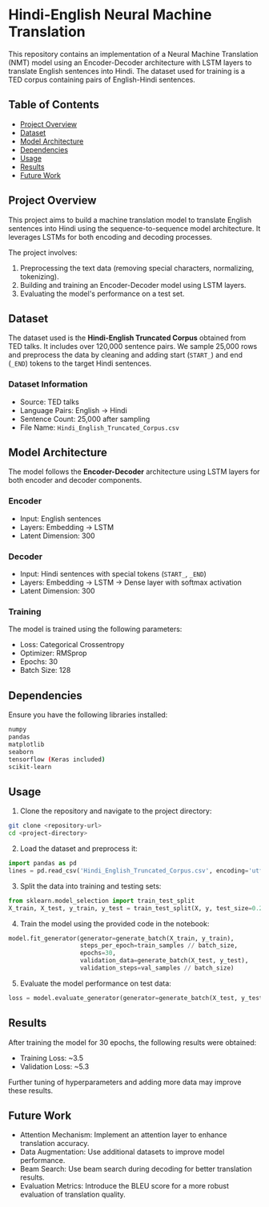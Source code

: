# Hindi-English Neural Machine Translation

This repository contains an implementation of a Neural Machine Translation (NMT) model using an Encoder-Decoder architecture with LSTM layers to translate English sentences into Hindi. The dataset used for training is a TED corpus containing pairs of English-Hindi sentences.

## Table of Contents
- [Project Overview](#project-overview)
- [Dataset](#dataset)
- [Model Architecture](#model-architecture)
- [Dependencies](#dependencies)
- [Usage](#usage)
- [Results](#results)
- [Future Work](#future-work)

## Project Overview
This project aims to build a machine translation model to translate English sentences into Hindi using the sequence-to-sequence model architecture. It leverages LSTMs for both encoding and decoding processes.

The project involves:
1. Preprocessing the text data (removing special characters, normalizing, tokenizing).
2. Building and training an Encoder-Decoder model using LSTM layers.
3. Evaluating the model's performance on a test set.

## Dataset
The dataset used is the **Hindi-English Truncated Corpus** obtained from TED talks. It includes over 120,000 sentence pairs. We sample 25,000 rows and preprocess the data by cleaning and adding start (`START_`) and end (`_END`) tokens to the target Hindi sentences.

### Dataset Information
- Source: TED talks
- Language Pairs: English → Hindi
- Sentence Count: 25,000 after sampling
- File Name: `Hindi_English_Truncated_Corpus.csv`

## Model Architecture
The model follows the **Encoder-Decoder** architecture using LSTM layers for both encoder and decoder components.

### Encoder
- Input: English sentences
- Layers: Embedding → LSTM
- Latent Dimension: 300

### Decoder
- Input: Hindi sentences with special tokens (`START_`, `_END`)
- Layers: Embedding → LSTM → Dense layer with softmax activation
- Latent Dimension: 300

### Training
The model is trained using the following parameters:
- Loss: Categorical Crossentropy
- Optimizer: RMSprop
- Epochs: 30
- Batch Size: 128

## Dependencies
Ensure you have the following libraries installed:

```bash
numpy
pandas
matplotlib
seaborn
tensorflow (Keras included)
scikit-learn
```

## Usage

1. Clone the repository and navigate to the project directory:
```bash
git clone <repository-url>
cd <project-directory>
```

2. Load the dataset and preprocess it:
```python
import pandas as pd
lines = pd.read_csv('Hindi_English_Truncated_Corpus.csv', encoding='utf-8')
```

3. Split the data into training and testing sets:
```python
from sklearn.model_selection import train_test_split
X_train, X_test, y_train, y_test = train_test_split(X, y, test_size=0.2, random_state=42)
```

4. Train the model using the provided code in the notebook:
```python
model.fit_generator(generator=generate_batch(X_train, y_train),
                    steps_per_epoch=train_samples // batch_size,
                    epochs=30,
                    validation_data=generate_batch(X_test, y_test),
                    validation_steps=val_samples // batch_size)
```

5. Evaluate the model performance on test data:
```python
loss = model.evaluate_generator(generator=generate_batch(X_test, y_test))
```



## Results
After training the model for 30 epochs, the following results were obtained:
- Training Loss: ~3.5
- Validation Loss: ~5.3

Further tuning of hyperparameters and adding more data may improve these results.

## Future Work
- Attention Mechanism: Implement an attention layer to enhance translation accuracy.
- Data Augmentation: Use additional datasets to improve model performance.
- Beam Search: Use beam search during decoding for better translation results.
- Evaluation Metrics: Introduce the BLEU score for a more robust evaluation of translation quality.



